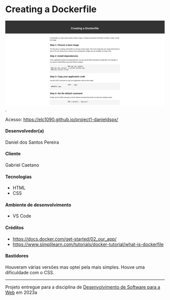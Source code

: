 # Creating a Dockerfile

![Screenshot do projeto](screenshot.png "Screenshot do projeto").

Acesso: https://elc1090.github.io/project1-danieldspx/


#### Desenvolvedor(a)
Daniel dos Santos Pereira

#### Cliente
Gabriel Caetano

#### Tecnologias

- HTML
- CSS

#### Ambiente de desenvolvimento

- VS Code

#### Créditos

- https://docs.docker.com/get-started/02_our_app/
- https://www.simplilearn.com/tutorials/docker-tutorial/what-is-dockerfile

#### Bastidores


Houveram várias versões mas optei pela mais simples. Houve uma dificuldade com o CSS.



---
Projeto entregue para a disciplina de [Desenvolvimento de Software para a Web](http://github.com/andreainfufsm/elc1090-2023a) em 2023a
